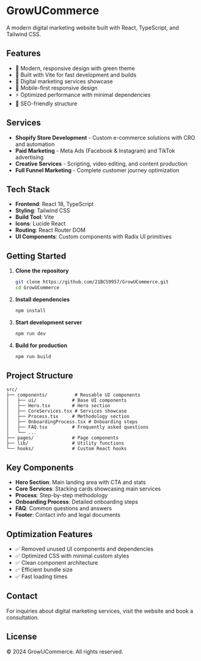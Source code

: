 # GrowUCommerce

A modern digital marketing website built with React, TypeScript, and Tailwind CSS.

## Features

- 🎨 Modern, responsive design with green theme
- 🚀 Built with Vite for fast development and builds
- 💼 Digital marketing services showcase
- 📱 Mobile-first responsive design
- ⚡ Optimized performance with minimal dependencies
- 🎯 SEO-friendly structure

## Services

- **Shopify Store Development** - Custom e-commerce solutions with CRO and automation
- **Paid Marketing** - Meta Ads (Facebook & Instagram) and TikTok advertising
- **Creative Services** - Scripting, video editing, and content production
- **Full Funnel Marketing** - Complete customer journey optimization

## Tech Stack

- **Frontend**: React 18, TypeScript
- **Styling**: Tailwind CSS
- **Build Tool**: Vite
- **Icons**: Lucide React
- **Routing**: React Router DOM
- **UI Components**: Custom components with Radix UI primitives

## Getting Started

1. **Clone the repository**
   ```bash
   git clone https://github.com/21BCS9957/GrowUCommerce.git
   cd GrowUCommerce
   ```

2. **Install dependencies**
   ```bash
   npm install
   ```

3. **Start development server**
   ```bash
   npm run dev
   ```

4. **Build for production**
   ```bash
   npm run build
   ```

## Project Structure

```
src/
├── components/          # Reusable UI components
│   ├── ui/             # Base UI components
│   ├── Hero.tsx        # Hero section
│   ├── CoreServices.tsx # Services showcase
│   ├── Process.tsx     # Methodology section
│   ├── OnboardingProcess.tsx # Onboarding steps
│   ├── FAQ.tsx         # Frequently asked questions
│   └── ...
├── pages/              # Page components
├── lib/                # Utility functions
└── hooks/              # Custom React hooks
```

## Key Components

- **Hero Section**: Main landing area with CTA and stats
- **Core Services**: Stacking cards showcasing main services
- **Process**: Step-by-step methodology
- **Onboarding Process**: Detailed onboarding steps
- **FAQ**: Common questions and answers
- **Footer**: Contact info and legal documents

## Optimization Features

- ✅ Removed unused UI components and dependencies
- ✅ Optimized CSS with minimal custom styles
- ✅ Clean component architecture
- ✅ Efficient bundle size
- ✅ Fast loading times

## Contact

For inquiries about digital marketing services, visit the website and book a consultation.

## License

© 2024 GrowUCommerce. All rights reserved.
